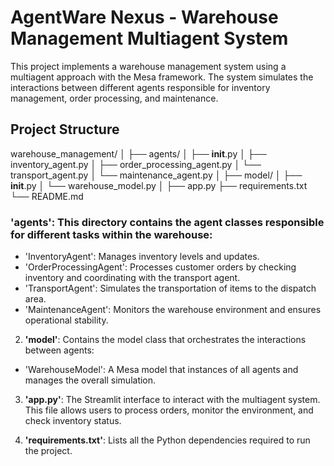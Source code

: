 # AgentWare Nexus - Warehouse Management Multiagent System

This project implements a warehouse management system using a multiagent approach with the Mesa framework. The system simulates the interactions between different agents responsible for inventory management, order processing, and maintenance.

## Project Structure

warehouse_management/
│
├── agents/
│   ├── __init__.py
│   ├── inventory_agent.py
│   ├── order_processing_agent.py
│   └── transport_agent.py
│   └── maintenance_agent.py
│
├── model/
│   ├── __init__.py
│   └── warehouse_model.py
│
├── app.py
├── requirements.txt
└── README.md

### **'agents\'**: This directory contains the agent classes responsible for different tasks within the warehouse:
- 'InventoryAgent': Manages inventory levels and updates.
- 'OrderProcessingAgent': Processes customer orders by checking inventory and coordinating with the transport agent.
- 'TransportAgent': Simulates the transportation of items to the dispatch area.
- 'MaintenanceAgent': Monitors the warehouse environment and ensures operational stability.

2. **'model\'**: Contains the model class that orchestrates the interactions between agents:
- 'WarehouseModel': A Mesa model that instances of all agents and manages the overall simulation.

3. **'app.py'**: The Streamlit interface to interact with the multiagent system. This file allows users to process orders, monitor the environment, and check inventory status.

4. **'requirements.txt'**: Lists all the Python dependencies required to run the project.